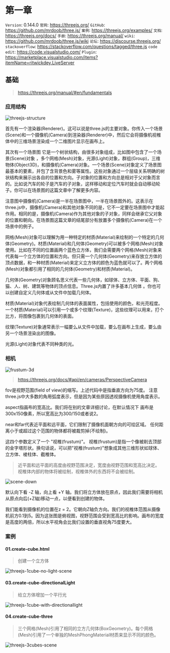 # 第一章
`Version`: 0.144.0
`官网`: https://threejs.org/
`GitHub`: https://github.com/mrdoob/three.js/
`案例`: https://threejs.org/examples/
`文档`: https://threejs.org/docs/
`手册`: https://threejs.org/manual/
`wiki`: https://github.com/mrdoob/three.js/wiki 
`论坛`: https://discourse.threejs.org/
`stackoverflow`: https://stackoverflow.com/questions/tagged/three.js
`code edit`: https://code.visualstudio.com/
`Plugin`: https://marketplace.visualstudio.com/items?itemName=ritwickdey.LiveServer


## 基础

> https://threejs.org/manual/#en/fundamentals

### 应用结构
![threejs-structure](./static/imgs/threejs-structure.svg)

首先有一个渲染器(Renderer)。这可以说是three.js的主要对象。你传入一个场景(Scene)和一个摄像机(Camera)到渲染器(Renderer)中，然后它会将摄像机视椎体中的三维场景渲染成一个二维图片显示在画布上。

其次有一个场景图 它是一个树状结构，由很多对象组成，比如图中包含了一个场景(Scene)对象 ，多个网格(Mesh)对象，光源(Light)对象，群组(Group)，三维物体(Object3D)，和摄像机(Camera)对象。一个场景(Scene)对象定义了场景图最基本的要素，并包了含背景色和雾等属性。这些对象通过一个层级关系明确的树状结构来展示出各自的位置和方向。子对象的位置和方向总是相对于父对象而言的。比如说汽车的轮子是汽车的子对象，这样移动和定位汽车时就会自动移动轮子。你可以在场景图的这篇文章中了解更多内容。

注意图中摄像机(Camera)是一半在场景图中，一半在场景图外的。这表示在three.js中，摄像机(Camera)和其他对象不同的是，它不一定要在场景图中才能起作用。相同的是，摄像机(Camera)作为其他对象的子对象，同样会继承它父对象的位置和朝向。在场景图这篇文章的结尾部分有放置多个摄像机(Camera)在一个场景中的例子。

网格(Mesh)对象可以理解为用一种特定的材质(Material)来绘制的一个特定的几何体(Geometry)。材质(Material)和几何体(Geometry)可以被多个网格(Mesh)对象使用。比如在不同的位置画两个蓝色立方体，我们会需要两个网格(Mesh)对象来代表每一个立方体的位置和方向。但只需一个几何体(Geometry)来存放立方体的顶点数据，和一种材质(Material)来定义立方体的颜色为蓝色就可以了。两个网格(Mesh)对象都引用了相同的几何体(Geometry)和材质(Material)。

几何体(Geometry)对象顾名思义代表一些几何体，如球体、立方体、平面、狗、猫、人、树、建筑等物体的顶点信息。Three.js内置了许多基本几何体 。你也可以创建自定义几何体或从文件中加载几何体。

材质(Material)对象代表绘制几何体的表面属性，包括使用的颜色，和光亮程度。一个材质(Material)可以引用一个或多个纹理(Texture)，这些纹理可以用来，打个比方，将图像包裹到几何体的表面。

纹理(Texture)对象通常表示一幅要么从文件中加载，要么在画布上生成，要么由另一个场景渲染出的图像。

光源(Light)对象代表不同种类的光。

### 相机

![frustum-3d](./static/imgs/frustum-3d.svg)

> https://threejs.org/docs/#api/en/cameras/PerspectiveCamera

fov是视野范围(field of view)的缩写。上述代码中是指垂直方向为75度。 注意three.js中大多数的角用弧度表示，但是因为某些原因透视摄像机使用角度表示。

aspect指画布的宽高比。我们将在别的文章详细讨论，在默认情况下 画布是300x150像素，所以宽高比为300/150或者说2。

near和far代表近平面和远平面，它们限制了摄像机面朝方向的可绘区域。 任何距离小于或超过这个范围的物体都将被裁剪掉(不绘制)。

这四个参数定义了一个 "视椎(frustum)"。 视椎(frustum)是指一个像被削去顶部的金字塔形状。换句话说，可以把"视椎(frustum)"想象成其他三维形状如球体、立方体、棱柱体、截椎体。

> 近平面和远平面的高度由视野范围决定，宽度由视野范围和宽高比决定。
> 视椎体内部的物体将被绘制，视椎体外的东西将不会被绘制。


![scene-down](./static/imgs/scene-down.svg)

默认向下看 -Z 轴，向上看 +Y 轴。我们将立方体放在原点，因此我们需要将相机从原点向后(+Z轴)移动一点，以便看到创建的物体。

我们能看到摄像机的位置在z = 2。它朝向Z轴负方向。我们的视椎体范围从摄像机前方0.1到5。因为这张图是俯视图，视野范围会受到宽高比的影响。画布的宽度是高度的两倍，所以水平视角会比我们设置的垂直视角75度要大。



### 案例

#### 01.create-cube.html
> 创建一个立方体

![threejs-1cube-no-light-scene](./static/imgs/threejs-1cube-no-light-scene.svg)

#### 03.create-cube-directionalLight
> 给立方体增加一个平行光

![threejs-1cube-with-directionallight](./static/imgs/threejs-1cube-with-directionallight.svg)


#### 04.create-cube-three
> 三个网格(Mesh)引用了相同的立方几何体(BoxGeometry)。每个网格(Mesh)引用了一个单独的MeshPhongMaterial材质来显示不同的颜色。

![threejs-3cubes-scene](./static/imgs/threejs-3cubes-scene.svg)